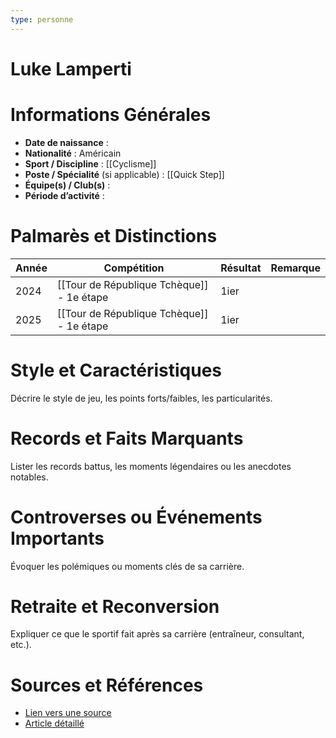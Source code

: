 ```yaml
---
type: personne
---
```


# Luke Lamperti

# Informations Générales
- **Date de naissance** :  
- **Nationalité** :  Américain
- **Sport / Discipline** :  [[Cyclisme]]
- **Poste / Spécialité** (si applicable) :  [[Quick Step]]
- **Équipe(s) / Club(s)** :  
- **Période d’activité** :  

# Palmarès et Distinctions
| Année | Compétition                               | Résultat | Remarque |
| ----- | ----------------------------------------- | -------- | -------- |
| 2024  | [[Tour de République Tchèque]] - 1e étape | 1ier     |          |
| 2025  | [[Tour de République Tchèque]] - 1e étape | 1ier     |          |

# Style et Caractéristiques
Décrire le style de jeu, les points forts/faibles, les particularités.

# Records et Faits Marquants
Lister les records battus, les moments légendaires ou les anecdotes notables.

# Controverses ou Événements Importants
Évoquer les polémiques ou moments clés de sa carrière.

# Retraite et Reconversion
Expliquer ce que le sportif fait après sa carrière (entraîneur, consultant, etc.).

# Sources et Références
- [Lien vers une source](#)
- [Article détaillé](#)
